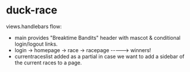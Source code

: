 # duck-race



















views.handlebars flow:
- main provides "Breaktime Bandits" header with mascot & conditional login/logout links.
- login -> homepage -> race -> racepage -----> winners!
- currentraceslist added as a partial in case we want to add a sidebar of the current races to a page.




